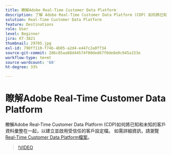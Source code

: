 ```yaml
---
title: 瞭解Adobe Real-Time Customer Data Platform
description: 了解 Adobe Real-Time Customer Data Platform (CDP) 如何將已知和未知的客戶資料匯整在一起，以建立並啟用受信任的客戶設定檔。
solution: Real-Time Customer Data Platform
feature: Destinations
role: User
level: Beginner
jira: KT-3821
thumbnail: 29705.jpg
exl-id: 790ff110-f74b-4b05-a2d4-e447c2a8ff34
source-git-commit: 286c85aa88d44574f00ded67f0de8e0c945a153e
workflow-type: tm+mt
source-wordcount: '68'
ht-degree: 33%

---
```


# 瞭解Adobe Real-Time Customer Data Platform

瞭解Adobe Real-Time Customer Data Platform (CDP)如何將已知和未知的客戶資料彙整在一起，以建立並啟用受信任的客戶設定檔。 如需詳細資訊，請瀏覽[Real-Time Customer Data Platform檔案](https://experienceleague.adobe.com/docs/experience-platform/rtcdp/overview.html?lang=zh-Hant)。

>[!VIDEO](https://video.tv.adobe.com/v/29705?learn=on&enablevpops)
